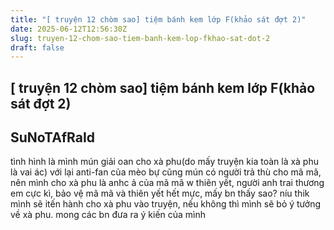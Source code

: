 ```yaml
---
title: "[ truyện 12 chòm sao] tiệm bánh kem lớp F(khảo sát đợt 2)"
date: 2025-06-12T12:56:30Z
slug: truyen-12-chom-sao-tiem-banh-kem-lop-fkhao-sat-dot-2
draft: false
---
```


## [ truyện 12 chòm sao] tiệm bánh kem lớp F(khảo sát đợt 2)

## SuNoTAfRaId

tình hình là mình mún giải oan cho xà phu(do mấy truyện kia toàn là xà phu là vai ác) với lại anti-fan của mèo bự cũng mún có người trả thù cho mã mã, nên mình cho xà phu là anhc ả của mã mã w thiên yết, người anh trai thương em cực kì, bảo vệ mã mã và thiên yết hết mực, mấy bn thấy sao? níu thik mình sẽ itến hành cho xà phu vào truyện, nếu không thì mình sẽ bỏ ý tưởng về xà phu. mong các bn đưa ra ý kiến của mình